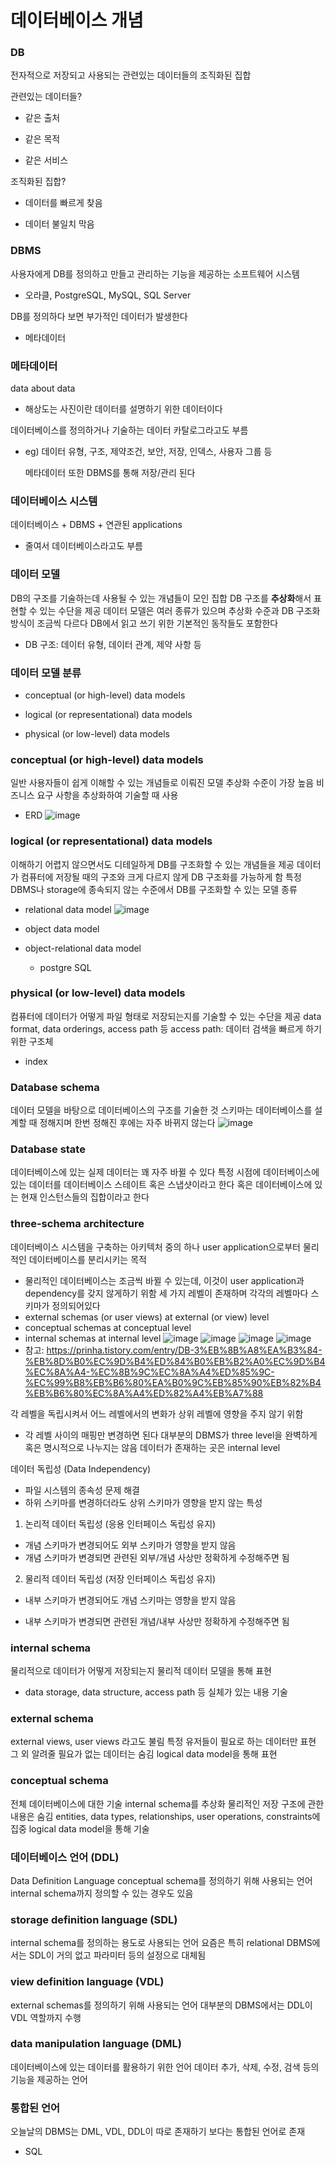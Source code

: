 # 데이터베이스 개념

### DB
전자적으로 저장되고 사용되는 관련있는 데이터들의 조직화된 집합

관련있는 데이터들?

- 같은 출처

- 같은 목적

- 같은 서비스

조직화된 집합?

- 데이터를 빠르게 찾음

- 데이터 불일치 막음

  

### DBMS
사용자에게 DB를 정의하고 만들고 관리하는 기능을 제공하는 소프트웨어 시스템
- 오라클, PostgreSQL, MySQL, SQL Server

DB를 정의하다 보면 부가적인 데이터가 발생한다
- 메타데이터

  

### 메타데이터
data about data

- 해상도는 사진이란 데이터를 설명하기 위한 데이터이다

데이터베이스를 정의하거나 기술하는 데이터
카탈로그라고도 부름

- eg) 데이터 유형, 구조, 제약조건, 보안, 저장, 인덱스, 사용자 그룹 등

  메타데이터 또한 DBMS를 통해 저장/관리 된다
  
  

### 데이터베이스 시스템
데이터베이스 + DBMS + 연관된 applications
- 줄여서 데이터베이스라고도 부름

  

### 데이터 모델
DB의 구조를 기술하는데 사용될 수 있는 개념들이 모인 집합
DB 구조를 **추상화**해서 표현할 수 있는 수단을 제공
데이터 모델은 여러 종류가 있으며 추상화 수준과 DB 구조화 방식이 조금씩 다르다
DB에서 읽고 쓰기 위한 기본적인 동작들도 포함한다

- DB 구조: 데이터 유형, 데이터 관계, 제약 사항 등

  

### 데이터 모델 분류
- conceptual (or high-level) data models

- logical (or representational) data models

- physical (or low-level) data models

   

### conceptual (or high-level) data models
일반 사용자들이 쉽게 이해할 수 있는 개념들로 이뤄진 모델
추상화 수준이 가장 높음
비즈니스 요구 사항을 추상화하여 기술할 때 사용

- ERD
![image](https://user-images.githubusercontent.com/47052106/185193380-81745558-eac5-4c5c-9517-de214be018f3.png)



### logical (or representational) data models

이해하기 어렵지 않으면서도 디테일하게 DB를 구조화할 수 있는 개념들을 제공
데이터가 컴퓨터에 저장될 때의 구조와 크게 다르지 않게 DB 구조화를 가능하게 함
특정 DBMS나 storage에 종속되지 않는 수준에서 DB를 구조화할 수 있는 모델
종류

- relational data model
  ![image](https://user-images.githubusercontent.com/47052106/185193943-ad0dfd2a-e1e4-4042-9097-dd7648ea0000.png)

- object data model

- object-relational data model
  - postgre SQL
  
    

### physical (or low-level) data models
컴퓨터에 데이터가 어떻게 파일 형태로 저장되는지를 기술할 수 있는 수단을 제공
data format, data orderings, access path 등
access path: 데이터 검색을 빠르게 하기 위한 구조체
- index

  

### Database schema
데이터 모델을 바탕으로 데이터베이스의 구조를 기술한 것
스키마는 데이터베이스를 설계할 때 정해지며 한번 정해진 후에는 자주 바뀌지 않는다
![image](https://user-images.githubusercontent.com/47052106/185194626-f523b242-b3ad-43f3-b55a-f1c92a98ec31.png)



### Database state

데이터베이스에 있는 실제 데이터는 꽤 자주 바뀔 수 있다
특정 시점에 데이터베이스에 있는 데이터를 데이터베이스 스테이트 혹은 스냅샷이라고 한다
혹은 데이터베이스에 있는 현재 인스턴스들의 집합이라고 한다



### three-schema architecture
데이터베이스 시스템을 구축하는 아키텍처 중의 하나
user application으로부터 물리적인 데이터베이스를 분리시키는 목적
- 물리적인 데이터베이스는 조금씩 바뀔 수 있는데, 이것이 user application과 dependency를 갖지 않게하기 위함
세 가지 레벨이 존재하며 각각의 레벨마다 스키마가 정의되어있다
- external schemas (or user views) at external (or view) level
- conceptual schemas at conceptual level
- internal schemas at internal level
![image](https://user-images.githubusercontent.com/47052106/185197469-1d589ed9-b4f0-4e5d-88fb-59fb0e34935f.png)
![image](https://user-images.githubusercontent.com/47052106/185198336-e073e29b-fdc1-4203-ad86-3a89a9fca899.png)
![image](https://user-images.githubusercontent.com/47052106/185198565-210e07ba-f913-4bde-afd2-260f5c4a9aea.png)
![image](https://user-images.githubusercontent.com/47052106/185198634-c7bb99f9-6423-45ee-a2b3-645cd706616c.png)
- 참고: https://prinha.tistory.com/entry/DB-3%EB%8B%A8%EA%B3%84-%EB%8D%B0%EC%9D%B4%ED%84%B0%EB%B2%A0%EC%9D%B4%EC%8A%A4-%EC%8B%9C%EC%8A%A4%ED%85%9C-%EC%99%B8%EB%B6%80%EA%B0%9C%EB%85%90%EB%82%B4%EB%B6%80%EC%8A%A4%ED%82%A4%EB%A7%88

각 레벨을 독립시켜서 어느 레벨에서의 변화가 상위 레벨에 영향을 주지 않기 위함
- 각 레벨 사이의 매핑만 변경하면 된다
대부분의 DBMS가 three level을 완벽하게 혹은 명시적으로 나누지는 않음
데이터가 존재하는 곳은 internal level



데이터 독립성 (Data Independency)
- 파일 시스템의 종속성 문제 해결
- 하위 스키마를 변경하더라도 상위 스키마가 영향을 받지 않는 특성

1) 논리적 데이터 독립성 (응용 인터페이스 독립성 유지)
- 개념 스키마가 변경되어도 외부 스키마가 영향을 받지 않음
- 개념 스키마가 변경되면 관련된 외부/개념 사상만 정확하게 수정해주면 됨
2) 물리적 데이터 독립성 (저장 인터페이스 독립성 유지)
- 내부 스키마가 변경되어도 개념 스키마는 영향을 받지 않음

- 내부 스키마가 변경되면 관련된 개념/내부 사상만 정확하게 수정해주면 됨

  

### internal schema
물리적으로 데이터가 어떻게 저장되는지
물리적 데이터 모델을 통해 표현
- data storage, data structure, access path 등 실체가 있는 내용 기술

  

### external schema
external views, user views 라고도 불림
특정 유저들이 필요로 하는 데이터만 표현
그 외 알려줄 필요가 없는 데이터는 숨김
logical data model을 통해 표현



###  conceptual schema
전체 데이터베이스에 대한 기술
internal schema를 추상화
물리적인 저장 구조에 관한 내용은 숨김
entities, data types, relationships, user operations, constraints에 집중
logical data model을 통해 기술



### 데이터베이스 언어 (DDL)
Data Definition Language
conceptual schema를 정의하기 위해 사용되는 언어
internal schema까지 정의할 수 있는 경우도 있음



### storage definition language (SDL)
internal schema를 정의하는 용도로 사용되는 언어
요즘은 특히 relational DBMS에서는 SDL이 거의 없고 파라미터 등의 설정으로 대체됨



### view definition language (VDL)
external schemas를 정의하기 위해 사용되는 언어
대부분의 DBMS에서는 DDL이 VDL 역할까지 수행



### data manipulation language (DML)
데이터베이스에 있는 데이터를 활용하기 위한 언어
데이터 추가, 삭제, 수정, 검색 등의 기능을 제공하는 언어



### 통합된 언어
오늘날의 DBMS는 DML, VDL, DDL이 따로 존재하기 보다는 통합된 언어로 존재
- SQL